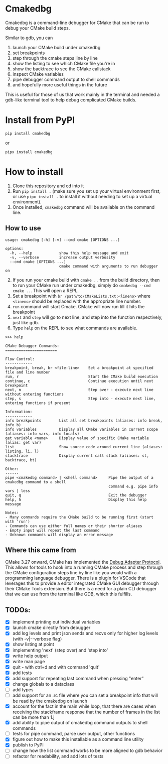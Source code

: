 # Cmakedbg
Cmakedbg is a command-line debugger for CMake that can be run to debug your CMake build steps.

Similar to gdb, you can 
1. launch your CMake build under cmakedbg 
2. set breakpoints
3. step through the cmake steps line by line
4. show the listing to see which CMake file you're in
5. show the backtrace to see the CMake callstack
6. inspect CMake variables
7. pipe debugger command output to shell commands
8. and hopefully more useful things in the future 

This is useful for those of us that work mainly in the terminal and needed a gdb-like terminal tool
to help debug complicated CMake builds.

# Install from PyPI
```
pip install cmakedbg
```
or
```
pipx install cmakedbg
```

# How to install
1. Clone this repository and cd into it
2. Run `pip install .` (make sure you set up your virtual environment first, or use `pipx install .`
   to install it without needing to set up a virtual environment).
3. Once installed, `cmakedbg` command will be available on the command line.

## How to use
```
usage: cmakedbg [-h] [-v] --cmd cmake [OPTIONS ...]

options:
  -h, --help            show this help message and exit
  -v, --verbose         increase output verbosity
  --cmd cmake [OPTIONS ...]
                        cmake command with arguments to run debugger on
```

2. If you run your cmake build with `cmake ..` from the build directory, then to run your CMake run under cmakedbg, simply do
   `cmakedbg --cmd cmake ..`.  This will open a REPL. 
3. Set a breakpoint with `br /path/to/CMakeLists.txt:<lineno>` where `<lineno>` should be replaced
   with the appropriate line number. 
4. `run` command will start Cmake. CMake will now run till it hits the breakpoint
5. `next` and `step` will go to next line, and step into the function respectively, just like gdb.
6. Type `help` on the REPL to see what commands are available.
```
>>> help

CMake Debugger Commands:
=======================

Flow Control:
------------
breakpoint, break, br <file:line>    Set a breakpoint at specified file and line number
run, r                               Start the CMake build execution
continue, c                          Continue execution until next breakpoint
next, n                              Step over - execute next line without entering functions
step, s                              Step into - execute next line, entering functions if present

Information:
------------
info breakpoints        List all set breakpoints (aliases: info break, info b)
info variables          Display all CMake variables in current scope (aliases: info vars, info locals)
get variable <name>     Display value of specific CMake variable (alias: get var)
list                    Show source code around current line (aliases: listing, li, l)
stacktrace              Display current call stack (aliases: st, backtrace, bt)

Other:
------
pipe <cmakedbg command> | <shell command>     Pipe the output of a cmakedbg command to a shell
                                              command e.g. pipe info vars | less
quit, q                                       Exit the debugger
help, h                                       Display this help message

Notes:
- Many commands require the CMake build to be running first (start with 'run')
- Commands can use either full names or their shorter aliases
- Empty input will repeat the last command
- Unknown commands will display an error message
```

## Where this came from

CMake 3.27 onward, CMake has implemented the [Debug Adapter
Protocol](https://microsoft.github.io/debug-adapter-protocol/implementors/tools). This allows for
tools to hook into a running CMake process and step through the CMake configuration steps line by
line like you would with a programming language debugger. There is a plugin for VSCode that
leverages this to provide a editor integrated CMake GUI debugger through their CMake Tools
extension. But there is a need for a plain CLI debugger that we can use from the terminal like GDB,
which this fulfills.



## TODOs:
- [x] implement printing out individual variables
- [x] launch cmake directly from debugger
- [x] add log levels and print json sends and recvs only for higher log levels (with -v|--verbose
  flag)
- [x] show listing at point
- [x] implementing 'next' (step over) and 'step into'
- [x] write help output
- [x] write man page
- [x] quit - with ctrl+d and with command 'quit'
- [x] add tests
- [x] add support for repeating last command when pressing "enter"
- [x] change globals to a dataclass 
- [ ] add types
- [ ] add support for an .rc file where you can set a breakpoint info that will be read by the
  cmakedbg on launch
- [x] account for the fact in the main while loop, that there are cases when receiving the
  stackframe response that the number of frames in the list can be more than 1.j
- [x] add ability to pipe output of cmakedbg command outputs to shell commands
- [ ] tests for pipe command, parse user output, other functions
- [x] figure out how to make this installable as a command line utility
- [x] publish to PyPI
- [ ] change how the list command works to be more aligned to gdb behavior
- [ ] refactor for readability, and add lots of tests
